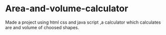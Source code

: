 # Area-and-volume-calculator
Made a project using html css and java script ,a calculator which calculates are and volume of choosed shapes.
